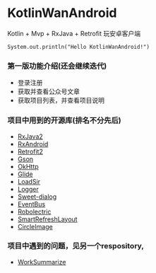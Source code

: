 # KotlinWanAndroid
Kotlin + Mvp + RxJava + Retrofit 玩安卓客户端

`System.out.println("Hello KotlinWanAndroid!")`

### 第一版功能介绍(还会继续迭代)

   - 登录注册
   - 获取并查看公众号文章
   - 获取项目列表，并查看项目说明
    
### 项目中用到的开源库(排名不分先后)

   - [RxJava2](https://github.com/ReactiveX/RxJava)
   - [RxAndroid](https://github.com/ReactiveX/RxAndroid)
   - [Retrofit2](https://github.com/square/retrofit)
   - [Gson](https://github.com/google/gson)
   - [OkHttp](https://github.com/square/okhttp)
   - [Glide](https://github.com/bumptech/glide)
   - [LoadSir](https://github.com/KingJA/LoadSir)
   - [Logger](https://github.com/orhanobut/logger)
   - [Sweet-dialog](https://github.com/pedant/sweet-alert-dialog)
   - [EventBus](https://github.com/greenrobot/EventBus)
   - [Robolectric](https://github.com/robolectric/robolectric)
   - [SmartRefreshLayout](https://github.com/scwang90/SmartRefreshLayout)
   - [CircleImage](https://github.com/hdodenhof/CircleImageView)
   
### 项目中遇到的问题，见另一个respository,

  - [WorkSummarize](https://github.com/liuxuwei/workSummarize)
    
